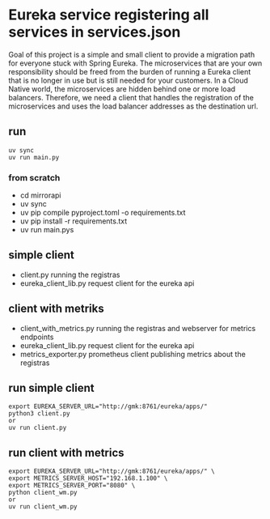 # Eureka service registering all services in services.json
Goal of this project is a simple and small client to provide a migration path for everyone stuck with Spring Eureka.
The microservices that are your own responsibility should be freed from the burden of running a Eureka client that is no longer in use but is still needed for your customers. 
In a Cloud Native world, the microservices are hidden behind one or more load balancers. Therefore, we need a client that handles the registration of the microservices and uses the load balancer addresses as the destination url.

## run
```
uv sync
uv run main.py
```

### from scratch
- cd mirrorapi
- uv sync
- uv pip compile pyproject.toml -o requirements.txt
- uv pip install -r requirements.txt
- uv run main.pys

## simple client
- client.py running the registras
- eureka_client_lib.py request client for the eureka api

## client with metriks
- client_with_metrics.py running the registras and webserver for metrics endpoints
- eureka_client_lib.py request client for the eureka api
- metrics_exporter.py prometheus client publishing metrics about the registras

## run simple client
```
export EUREKA_SERVER_URL="http://gmk:8761/eureka/apps/"
python3 client.py
or
uv run client.py
```

## run client with metrics
```
export EUREKA_SERVER_URL="http://gmk:8761/eureka/apps/" \
export METRICS_SERVER_HOST="192.168.1.100" \
export METRICS_SERVER_PORT="8080" \
python client_wm.py
or
uv run client_wm.py
```
